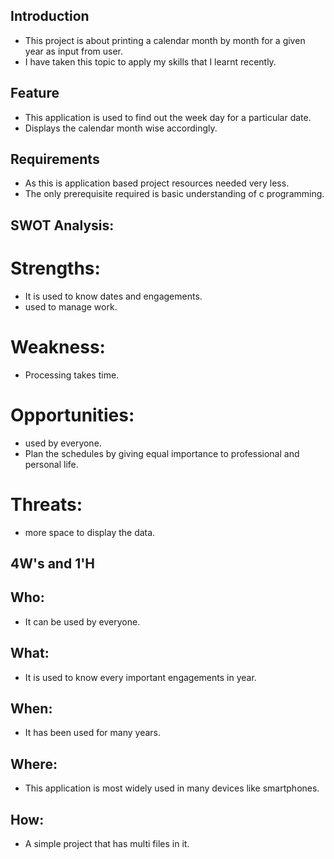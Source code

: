 ## Introduction
 * This project is about printing a calendar month by month for a given year as input from user.
 * I have taken this topic to apply my skills that I learnt recently.

## Feature
 *	This application is used to find out the week day for a particular date.
 *	Displays the calendar month wise accordingly.

## Requirements
 *	As this is application based project resources needed very less.
 *	The only prerequisite required is basic understanding of c programming.

## SWOT Analysis:
# Strengths:
 *	It is used to know dates and engagements.
 *	used to manage work.
# Weakness:
 * Processing takes time.
# Opportunities:
 * used by everyone.
 * Plan the schedules by giving equal importance to professional and personal life.
# Threats:
 * more space to display the data.

## 4W's and 1'H
## Who:
*	It can be used by everyone.
## What:
*	It is used to know every important engagements in year.
## When:
*	It has been used for many years.
## Where:
*	This application is most widely used in many devices like smartphones.
## How:
*	A simple project that has multi files in it.

